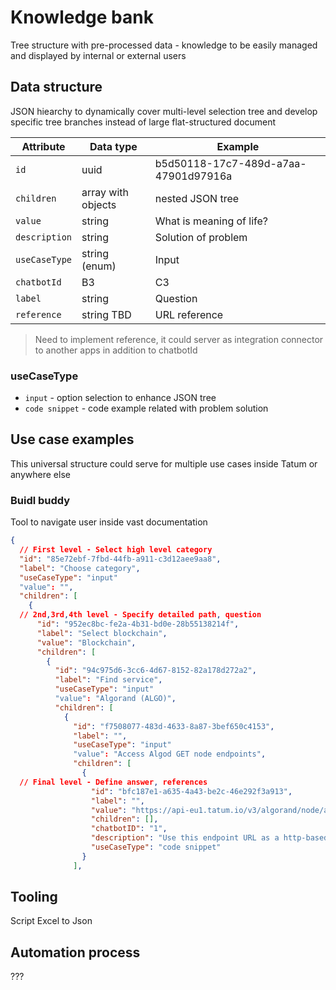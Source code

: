 # Knowledge bank

Tree structure with pre-processed data - knowledge to be easily managed and displayed by internal or external users

## Data structure 

JSON hiearchy to dynamically cover multi-level selection tree and develop specific tree branches instead of large flat-structured document

Attribute | Data type | Example
---------|----------|---------
 `id` | uuid | b5d50118-17c7-489d-a7aa-47901d97916a
 `children` | array with objects | nested JSON tree
 `value` | string | What is meaning of life?
 `description` | string | Solution of problem
 `useCaseType` | string (enum) | Input
 `chatbotId` | B3 | C3
 `label` | string | Question
 `reference` | string TBD | URL reference

> Need to implement reference, it could server as integration connector to another apps in addition to chatbotId

### useCaseType
- `input` - option selection to enhance JSON tree
- `code snippet` - code example related with problem solution

## Use case examples
This universal structure could serve for multiple use cases inside Tatum or anywhere else 

### Buidl buddy 
Tool to navigate user inside vast documentation

```json tree
{
  // First level - Select high level category
  "id": "85e72ebf-7fbd-44fb-a911-c3d12aee9aa8",
  "label": "Choose category",
  "useCaseType": "input"
  "value": "",
  "children": [
    {
  // 2nd,3rd,4th level - Specify detailed path, question
      "id": "952ec8bc-fe2a-4b31-bd0e-28b55138214f",
      "label": "Select blockchain",
      "value": "Blockchain",
      "children": [
        {
          "id": "94c975d6-3cc6-4d67-8152-82a178d272a2",
          "label": "Find service",
          "useCaseType": "input"
          "value": "Algorand (ALGO)",
          "children": [
            {
              "id": "f7508077-483d-4633-8a87-3bef650c4153",
              "label": "",
              "useCaseType": "input"
              "value": "Access Algod GET node endpoints",
              "children": [
                {
  // Final level - Define answer, references
                  "id": "bfc187e1-a635-4a43-be2c-46e292f3a913",
                  "label": "",
                  "value": "https://api-eu1.tatum.io/v3/algorand/node/algod/YOUR_API_KEY/v2/blocks/16775567",
                  "children": [],
                  "chatbotID": "1",
                  "description": "Use this endpoint URL as a http-based url to connect directly to the Algorand node provided by Tatum. You can check al available APIs here - https://developer.algorand.org/docs/rest-apis/algod/v2/.",
                  "useCaseType": "code snippet"
                }
              ],
```

## Tooling
Script Excel to Json

## Automation process 
???